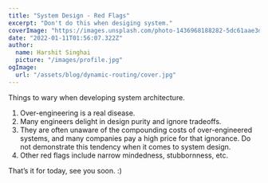 ```yaml
---
title: "System Design - Red Flags"
excerpt: "Don't do this when desiging system."
coverImage: "https://images.unsplash.com/photo-1436968188282-5dc61aae3d81?ixlib=rb-1.2.1&ixid=MnwxMjA3fDB8MHxwaG90by1wYWdlfHx8fGVufDB8fHx8&auto=format&fit=crop&w=874&q=80"
date: "2022-01-11T01:56:07.322Z"
author:
  name: Harshit Singhai
  picture: "/images/profile.jpg"
ogImage:
  url: "/assets/blog/dynamic-routing/cover.jpg"
---
```


Things to wary when developing system architecture.

1. Over-engineering is a real disease.
2. Many engineers delight in design purity and ignore tradeoffs.
3. They are often unaware of the compounding costs of over-engineered systems, and many companies pay a high price for that ignorance. Do not demonstrate this tendency when it comes to system design.
4. Other red flags include narrow mindedness, stubbornness, etc.

That’s it for today, see you soon. :)
